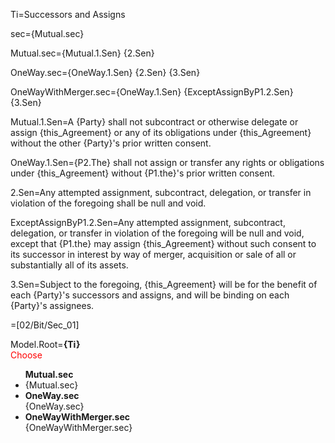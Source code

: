 Ti=Successors and Assigns

sec={Mutual.sec}

Mutual.sec={Mutual.1.Sen} {2.Sen}

OneWay.sec={OneWay.1.Sen} {2.Sen} {3.Sen}
 
OneWayWithMerger.sec={OneWay.1.Sen} {ExceptAssignByP1.2.Sen} {3.Sen}
 
Mutual.1.Sen=A {Party} shall not subcontract or otherwise delegate or assign {this_Agreement} or any of its obligations under {this_Agreement} without the other {Party}'s prior written consent.

OneWay.1.Sen={P2.The} shall not assign or transfer any rights or obligations under {this_Agreement} without {P1.the}'s prior written consent.

2.Sen=Any attempted assignment, subcontract, delegation, or transfer in violation of the foregoing shall be null and void.

ExceptAssignByP1.2.Sen=Any attempted assignment, subcontract, delegation, or transfer in violation of the foregoing will be null and void, except that {P1.the} may assign {this_Agreement} without such consent to its successor in interest by way of merger, acquisition or sale of all or substantially all of its assets.

3.Sen=Subject to the foregoing, {this_Agreement} will be for the benefit of each {Party}'s successors and assigns, and will be binding on each {Party}'s assignees.


=[02/Bit/Sec_01]

Model.Root=<b>{Ti}</b><br><font color="red">Choose</font><ul><b>Mutual.sec</b><br><li>{Mutual.sec}<li><b>OneWay.sec</b><br>{OneWay.sec}<li><b>OneWayWithMerger.sec</b><br>{OneWayWithMerger.sec}</ul>
